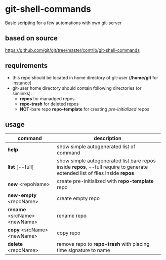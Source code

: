 # git-shell-commands
Basic scripting for a few automations with own git-server

## based on source 
https://github.com/git/git/tree/master/contrib/git-shell-commands

## requirements
  - this repo should be located in home directory of git-user (**/home/git** for instance)
  - git-user home directory should contain following directories (or simlinks):
    - **repos** for manadged repos
    - **repo-trash** for deleted repos
    - **NOT**-bare repo **repo-template** for creating *pre-initialized* repos
   
## usage
command | description
---|---
**help** | show simple autogenerated list of command
**list** [--full] | show simple autogenerated list bare repos inside **repos**, --full require to generate extended list of files inside **repos**
**new** \<repoName> | create pre-initialized with **repo-template** repo
**new-empty** \<repoName> | create empty repo
**rename** \<srcName> \<newName> | rename repo
**copy** \<srcName> \<newName> | copy repo
**delete** \<repoName> | remove repo to **repo-trash** with placing time signature to name
